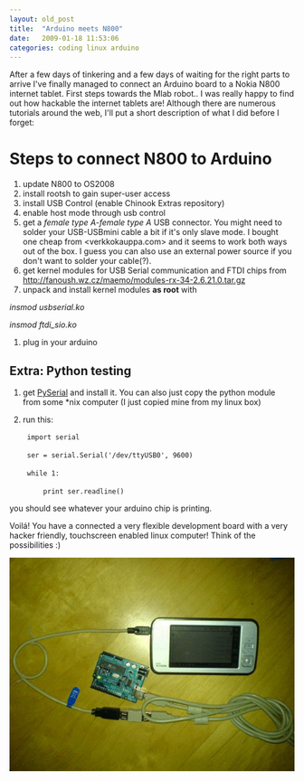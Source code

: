 ```yaml
---
layout: old_post
title:  "Arduino meets N800"
date:   2009-01-18 11:53:06 
categories: coding linux arduino 
---
```

After a few days of tinkering and a few days of waiting for the right parts to arrive I've finally managed to connect an Arduino board to a Nokia N800 internet tablet. First steps towards the Mlab robot.. I was really happy to find out how hackable the internet tablets are! Although there are numerous tutorials around the web, I'll put a short description of what I did before I forget:

# Steps to connect N800 to Arduino #
1. update N800 to OS2008
1. install rootsh to gain super-user access
1. install USB Control (enable Chinook Extras repository)
1. enable host mode through usb control
1. get a *female type A-female type A* USB connector. You might need to solder your USB-USBmini cable a bit if it's only slave mode. I bought one cheap from <verkkokauppa.com> and it seems to work both ways out of the box. I guess you can also use an external power source if you don't want to solder your cable(?).
1. get kernel modules for USB Serial communication and FTDI chips from <http://fanoush.wz.cz/maemo/modules-rx-34-2.6.21.0.tar.gz>
1. unpack and install kernel modules **as root** with

 *insmod usbserial.ko*

 *insmod ftdi_sio.ko*

1. plug in your arduino

## Extra: Python testing
1. get [PySerial](http://pyserial.wiki.sourceforge.net/pySerial) and install it. You can also just copy the python module from some *nix computer (I just copied mine from my linux box)
1. run this:

        import serial

        ser = serial.Serial('/dev/ttyUSB0', 9600)

        while 1:

            print ser.readline()


you should see whatever your arduino chip is printing.

Voilá! You have a connected a very flexible development board with a very hacker friendly, touchscreen enabled linux computer! Think of the possibilities :)									

![](/images/kassi/df1f56aa7779740891bc2a75604ed72e.jpg)

